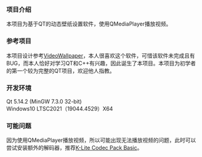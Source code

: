 ### 项目介绍
本项目为基于QT的动态壁纸设置软件，使用QMediaPlayer播放视频。
### 参考项目
本项目设计参考[VideoWallpaper](https://github.com/crablet/VideoWallpaper)，本人很喜欢这个软件，可惜该软件未完成且有BUG，而本人恰好对学习QT和C++有兴趣，因此诞生了本项目。本项目为初学者的第一个较为完整的QT项目，欢迎他人指教。
### 开发环境
Qt 5.14.2 (MinGW 7.3.0 32-bit)\
Windows10 LTSC2021（19044.4529）X64
### 可能问题
因为使用QMediaPlayer播放视频，所以可能出现无法播放视频的问题，此时可以尝试安装额外的解码器，推荐[K-Lite Codec Pack Basic](https://codecguide.com/download_k-lite_codec_pack_basic.htm)。
